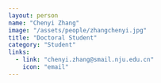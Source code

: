 ```yaml
---
layout: person
name: "Chenyi Zhang"
image: "/assets/people/zhangchenyi.jpg"
title: "Doctoral Student"
category: "Student"
links:
  - link: "chenyi.zhang@smail.nju.edu.cn"
    icon: "email"
---
```

